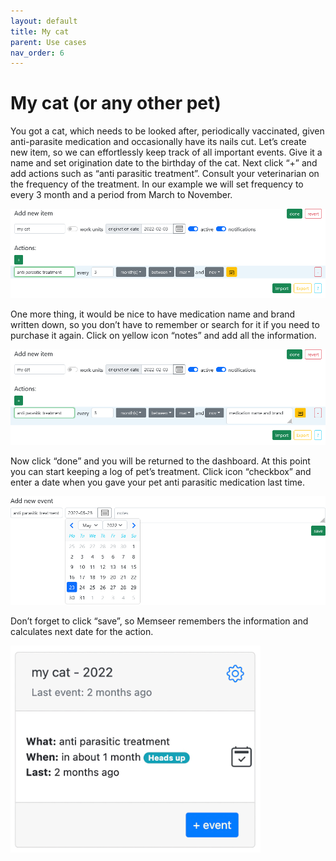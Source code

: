 ```yaml
---
layout: default 
title: My cat
parent: Use cases
nav_order: 6
---
```


# My cat (or any other pet)

You got a cat, which needs to be looked after, periodically vaccinated, given anti-parasite medication and occasionally have its nails cut. Let’s create new
item, so we can effortlessly keep track of all important events. Give it a name and set origination date to the birthday of the cat. Next click “+” and add
actions such as “anti parasitic treatment”. Consult your veterinarian on the frequency of the treatment. In our example we will set frequency to every 3 month
and a period from March to November. 

![](../../assets/images/use_cases/cat/new_item.png)

One more thing, it would be nice to have medication name and brand written down, so you don’t have to remember or search
for it if you need to purchase it again. Click on yellow icon “notes” and add all the information. 

![](../../assets/images/use_cases/cat/notes.png)

Now click “done” and you will be returned to the dashboard.
At this point you can start keeping a log of pet’s treatment. Click icon “checkbox” and enter a date when you gave your pet anti parasitic medication last time.

![](../../assets/images/use_cases/cat/new_event.png)

Don’t forget to click “save”, so Memseer remembers the information and calculates next date for the action.

![](../../assets/images/use_cases/cat/dashboard.png)
